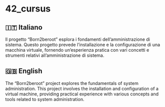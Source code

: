 <h1>42_cursus</h1>

<h2>🇮🇹 Italiano</h2>
Il progetto “Born2beroot” esplora i fondamenti dell’amministrazione di sistema. Questo progetto prevede l’installazione e la configurazione di una macchina virtuale, fornendo un’esperienza pratica con vari concetti e strumenti relativi all’amministrazione di sistema.

<h2>🇬🇧 English</h2>
The “Born2beroot” project explores the fundamentals of system administration. This project involves the installation and configuration of a virtual machine, providing practical experience with various concepts and tools related to system administration.
